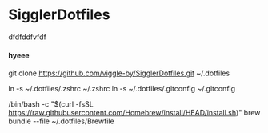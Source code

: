 # SigglerDotfiles
dfdfddfvfdf

#### hyeee
git clone https://github.com/viggle-by/SigglerDotfiles.git ~/.dotfiles

ln -s ~/.dotfiles/.zshrc ~/.zshrc
ln -s ~/.dotfiles/.gitconfig ~/.gitconfig

/bin/bash -c "$(curl -fsSL https://raw.githubusercontent.com/Homebrew/install/HEAD/install.sh)"
brew bundle --file ~/.dotfiles/Brewfile
